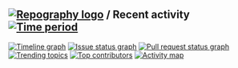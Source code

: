 
## [![Repography logo](https://images.repography.com/logo.svg)](https://repography.com) / Recent activity [![Time period](https://images.repography.com/37459706/wittyphantom333/NoMercyEver-Launcher/recent-activity/oXel4apYEUe8dwLTPXeMRUc1c2O2UEZNq2SRqFKw6ec/L4S60SqzGlSKhuzGMtJaLLs040dUuyEp-_qaU696AW4_badge.svg)](https://repography.com)
[![Timeline graph](https://images.repography.com/37459706/wittyphantom333/NoMercyEver-Launcher/recent-activity/oXel4apYEUe8dwLTPXeMRUc1c2O2UEZNq2SRqFKw6ec/L4S60SqzGlSKhuzGMtJaLLs040dUuyEp-_qaU696AW4_timeline.svg)](https://github.com/wittyphantom333/NoMercyEver-Launcher/commits)
[![Issue status graph](https://images.repography.com/37459706/wittyphantom333/NoMercyEver-Launcher/recent-activity/oXel4apYEUe8dwLTPXeMRUc1c2O2UEZNq2SRqFKw6ec/L4S60SqzGlSKhuzGMtJaLLs040dUuyEp-_qaU696AW4_issues.svg)](https://github.com/wittyphantom333/NoMercyEver-Launcher/issues)
[![Pull request status graph](https://images.repography.com/37459706/wittyphantom333/NoMercyEver-Launcher/recent-activity/oXel4apYEUe8dwLTPXeMRUc1c2O2UEZNq2SRqFKw6ec/L4S60SqzGlSKhuzGMtJaLLs040dUuyEp-_qaU696AW4_prs.svg)](https://github.com/wittyphantom333/NoMercyEver-Launcher/pulls)
[![Trending topics](https://images.repography.com/37459706/wittyphantom333/NoMercyEver-Launcher/recent-activity/oXel4apYEUe8dwLTPXeMRUc1c2O2UEZNq2SRqFKw6ec/L4S60SqzGlSKhuzGMtJaLLs040dUuyEp-_qaU696AW4_words.svg)](https://github.com/wittyphantom333/NoMercyEver-Launcher/commits)
[![Top contributors](https://images.repography.com/37459706/wittyphantom333/NoMercyEver-Launcher/recent-activity/oXel4apYEUe8dwLTPXeMRUc1c2O2UEZNq2SRqFKw6ec/L4S60SqzGlSKhuzGMtJaLLs040dUuyEp-_qaU696AW4_users.svg)](https://github.com/wittyphantom333/NoMercyEver-Launcher/graphs/contributors)
[![Activity map](https://images.repography.com/37459706/wittyphantom333/NoMercyEver-Launcher/recent-activity/oXel4apYEUe8dwLTPXeMRUc1c2O2UEZNq2SRqFKw6ec/L4S60SqzGlSKhuzGMtJaLLs040dUuyEp-_qaU696AW4_map.svg)](https://github.com/wittyphantom333/NoMercyEver-Launcher/commits)


